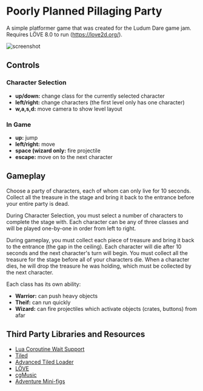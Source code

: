 ﻿Poorly Planned Pillaging Party
================================================================================
A simple platformer game that was created for the Ludum Dare game jam. 
Requires LÖVE 8.0 to run (https://love2d.org/).

![screenshot](https://cloud.githubusercontent.com/assets/2266175/4802811/2997c87c-5e4c-11e4-8e07-8702d90ea2b1.png)

Controls
--------------------------------------------------------------------------------

### Character Selection
* **up/down:** change class for the currently selected character
* **left/right:** change characters (the first level only has one character)
* **w,a,s,d:** move camera to show level layout 

### In Game
* **up:** jump
* **left/right:** move
* **space (wizard only:** fire projectile
* **escape:** move on to the next character 

Gameplay
--------------------------------------------------------------------------------
Choose a party of characters, each of whom can only live for 10 seconds. 
Collect all the treasure in the stage and bring it back to the entrance before 
your entire party is dead.

During Character Selection, you must select a number of characters to complete 
the stage with. Each character can be any of three classes and will be played 
one-by-one in order from left to right. 

During gameplay, you must collect each piece of treasure and bring it back to 
the entrance (the gap in the ceiling). Each character will die after 10 seconds 
and the next character's turn will begin. You must collect all the treasure for 
the stage before all of your characters die. When a character dies, he will 
drop the treasure he was holding, which must be collected by the next character. 

Each class has its own ability:

* **Warrior:** can push heavy objects
* **Theif:** can run quickly
* **Wizard:** can fire projectiles which activate objects (crates, buttons) 
  from afar 

Third Party Libraries and Resources
--------------------------------------------------------------------------------
 * [Lua Coroutine Wait Support](https://bitbucket.org/mohiji/luacoroutinedemo/ "Lua Coroutine Demo")
 * [Tiled](http://www.mapeditor.org/, "Tiled")
 * [Advanced Tiled Loader](https://github.com/Kadoba/Advanced-Tiled-Loader "Advanced Tiled Loader")
 * [LÖVE](http://www.love2d.org "LÖVE")
 * [cgMusic](http://codeminion.com/blogs/maciek/2008/05/cgmusic-computers-create-music/ "cgmusic")
 * [Adventure Mini-figs](http://quale-art.blogspot.ca/p/addventure-mini-figs.html "Adventure Mini-figs")
